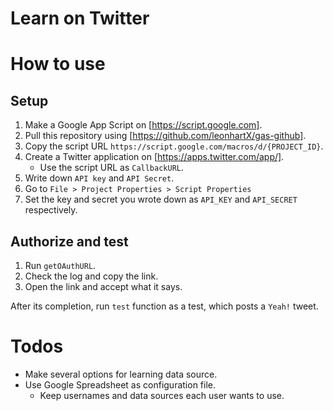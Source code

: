 Learn on Twitter
===

# How to use
## Setup
1. Make a Google App Script on [https://script.google.com].
1. Pull this repository using [https://github.com/leonhartX/gas-github].
1. Copy the script URL `https://script.google.com/macros/d/{PROJECT_ID}`.
1. Create a Twitter application on [https://apps.twitter.com/app/].
    * Use the script URL as `CallbackURL`.
1. Write down `API key` and `API Secret`.
1. Go to `File > Project Properties > Script Properties`
1. Set the key and secret you wrote down as `API_KEY` and `API_SECRET` respectively.

## Authorize and test
1. Run `getOAuthURL`.
1. Check the log and copy the link.
1. Open the link and accept what it says.

After its completion, run `test` function as a test, which posts a `Yeah!` tweet.

# Todos
* Make several options for learning data source.
* Use Google Spreadsheet as configuration file.
    * Keep usernames and data sources each user wants to use.
